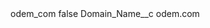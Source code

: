 <?xml version="1.0" encoding="UTF-8"?>
<CustomMetadata xmlns="http://soap.sforce.com/2006/04/metadata" xmlns:xsi="http://www.w3.org/2001/XMLSchema-instance" xmlns:xsd="http://www.w3.org/2001/XMLSchema">
    <label>odem_com</label>
    <protected>false</protected>
    <values>
        <field>Domain_Name__c</field>
        <value xsi:type="xsd:string">odem.com</value>
    </values>
</CustomMetadata>
